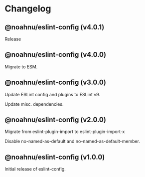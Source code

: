 # Changelog

<!-- MONOWEAVE:BELOW -->

## @noahnu/eslint-config (v4.0.1) <a name="4.0.1"></a>

Release



## @noahnu/eslint-config (v4.0.0) <a name="4.0.0"></a>

Migrate to ESM.



## @noahnu/eslint-config (v3.0.0) <a name="3.0.0"></a>

Update ESLint config and plugins to ESLint v9.

Update misc. dependencies.



## @noahnu/eslint-config (v2.0.0) <a name="2.0.0"></a>

Migrate from eslint-plugin-import to eslint-plugin-import-x

Disable no-named-as-default and no-named-as-default-member.



## @noahnu/eslint-config (v1.0.0) <a name="1.0.0"></a>

Initial release of eslint-config.


